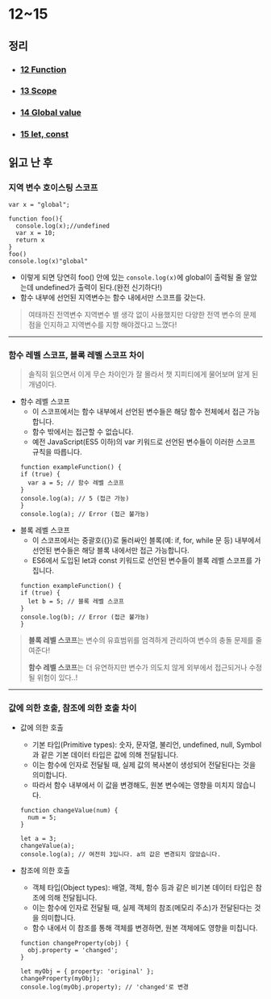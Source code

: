 # 12~15
## 정리
- ### [12 Function](https://github.com/Loo-ke/TIL/tree/main/JS/deepDive/12_function)
- ### [13 Scope](https://github.com/Loo-ke/TIL/tree/main/JS/deepDive/13_scope)
- ### [14 Global value](https://github.com/Loo-ke/TIL/tree/main/JS/deepDive/14_global_value)
- ### [15 let, const](https://github.com/Loo-ke/TIL/tree/main/JS/deepDive/15_let_const)

## 읽고 난 후
### 지역 변수 호이스팅 스코프
```
var x = "global";

function foo(){
  console.log(x);//undefined
  var x = 10;
  return x
}
foo()
console.log(x)"global"
```
- 이렇게 되면 당연히 foo() 안에 있는 `console.log(x)`에  global이 출력될 줄 알았는데 undefined가 출력이 된다.(완전 신기하다!)
- 함수 내부에 선언된 지역변수는 함수 내에서만 스코프를 갖는다.
>여태까진 전역변수 지역변수 별 생각 없이 사용했지만 다양한 전역 변수의 문제점을 인지하고 지역변수를 지향 해야겠다고 느꼈다!
---
### 함수 레벨 스코프, 블록 레벨 스코프 차이

>솔직히 읽으면서 이게 무슨 차이인가 잘 몰라서 챗 지피티에게 물어보며 알게 된 개념이다. 

- 함수 레벨 스코프
  - 이 스코프에서는 함수 내부에서 선언된 변수들은 해당 함수 전체에서 접근 가능합니다.
  - 함수 밖에서는 접근할 수 없습니다.
  - 예전 JavaScript(ES5 이하)의 var 키워드로 선언된 변수들이 이러한 스코프 규칙을 따릅니다.
  ```
  function exampleFunction() {
  if (true) {
    var a = 5; // 함수 레벨 스코프
  }
  console.log(a); // 5 (접근 가능)
  }
  console.log(a); // Error (접근 불가능)
  ```
- 블록 레벨 스코프
  - 이 스코프에서는 중괄호({})로 둘러싸인 블록(예: if, for, while 문 등) 내부에서 선언된 변수들은 해당 블록 내에서만 접근 가능합니다.
  - ES6에서 도입된 let과 const 키워드로 선언된 변수들이 블록 레벨 스코프를 가집니다.
  ```
  function exampleFunction() {
  if (true) {
    let b = 5; // 블록 레벨 스코프
  }
  console.log(b); // Error (접근 불가능)
  }
  ```
> **블록 레벨 스코프**는 변수의 유효범위를 엄격하게 관리하여 변수의 충돌 문제를 줄여준다!
>
> **함수 레벨 스코프**는 더 유연하지만 변수가 의도치 않게 외부에서 접근되거나 수정될 위험이 있다..!
---
### 값에 의한 호출, 참조에 의한 호출 차이

- 값에 의한 호출
  - 기본 타입(Primitive types): 숫자, 문자열, 불리언, undefined, null, Symbol과 같은 기본 데이터 타입은 값에 의해 전달됩니다.
  - 이는 함수에 인자로 전달될 때, 실제 값의 복사본이 생성되어 전달된다는 것을 의미합니다.
  - 따라서 함수 내부에서 이 값을 변경해도, 원본 변수에는 영향을 미치지 않습니다.
  ```
  function changeValue(num) {
    num = 5;
  }

  let a = 3;
  changeValue(a);
  console.log(a); // 여전히 3입니다. a의 값은 변경되지 않았습니다.
  ```

- 참조에 의한 호출
  - 객체 타입(Object types): 배열, 객체, 함수 등과 같은 비기본 데이터 타입은 참조에 의해 전달됩니다.
  - 이는 함수에 인자로 전달될 때, 실제 객체의 참조(메모리 주소)가 전달된다는 것을 의미합니다.
  - 함수 내에서 이 참조를 통해 객체를 변경하면, 원본 객체에도 영향을 미칩니다.
  ```
  function changeProperty(obj) {
    obj.property = 'changed';
  }

  let myObj = { property: 'original' };
  changeProperty(myObj);
  console.log(myObj.property); // 'changed'로 변경
  ```
  
